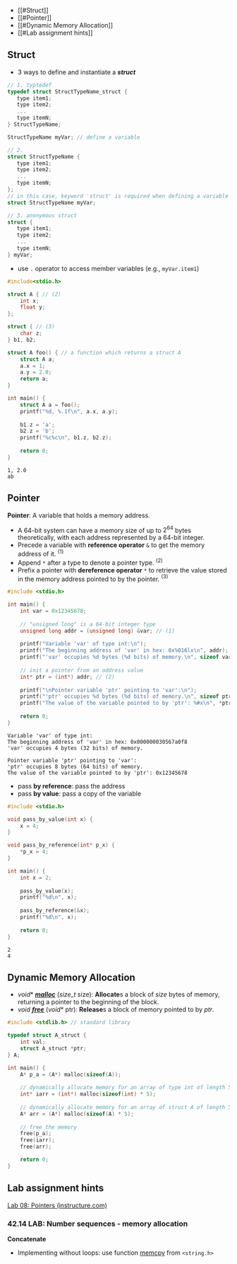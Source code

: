 - [[#Struct]]
- [[#Pointer]]
- [[#Dynamic Memory Allocation]]
- [[#Lab assignment hints]]

## Struct
- 3 ways to define and instantiate a __*struct*__
```c
// 1. typtedef
typedef struct StructTypeName_struct {
   type item1;
   type item2;
   ...
   type itemN;      
} StructTypeName;

StructTypeName myVar; // define a variable

// 2.
struct StructTypeName {
   type item1;
   type item2;
   ...
   type itemN;      
};
// in this case, keyword 'struct' is required when defining a variable
struct StructTypeName myVar;

// 3. anonymous struct
struct {
   type item1;
   type item2;
   ...
   type itemN;      
} myVar;
```
- use `.` operator to access member variables (e.g., `myVar.item1`)


```c
#include<stdio.h>

struct A { // (2)
    int x;
    float y;
};

struct { // (3)
    char z;
} b1, b2;

struct A foo() { // a function which returns a struct A
    struct A a;
    a.x = 1;
    a.y = 2.0;
    return a;
}

int main() {
    struct A a = foo();
    printf("%d, %.1f\n", a.x, a.y);
    
    b1.z = 'a';
    b2.z = 'b';
    printf("%c%c\n", b1.z, b2.z);
    
    return 0;
}
```

    1, 2.0
    ab


## Pointer
**Pointer**: A variable that holds a memory address.
- A 64-bit system can have a memory size of up to $2^{64}$ bytes theoretically, with each address represented by a 64-bit integer.
- Precede a variable with __reference operator__ `&` to get the memory address of it. $^{(1)}$
- Append `*` after a type to denote a pointer type. $^{(2)}$
- Prefix a pointer with __dereference operator__ `*` to retrieve the value stored in the memory address pointed to by the pointer. $^{(3)}$


```c
#include <stdio.h>

int main() {
    int var = 0x12345678;
    
    // "unsigned long" is a 64-bit integer type
    unsigned long addr = (unsigned long) &var; // (1)
    
    printf("Variable 'var' of type int:\n");
    printf("The beginning address of 'var' in hex: 0x%016lx\n", addr);
    printf("'var' occupies %d bytes (%d bits) of memory.\n", sizeof var, 8 * sizeof(var));
    
    // init a pointer from an address value
    int* ptr = (int*) addr; // (2)
    
    printf("\nPointer variable 'ptr' pointing to 'var':\n");
    printf("'ptr' occupies %d bytes (%d bits) of memory.\n", sizeof ptr, 8 * sizeof(ptr));
    printf("The value of the variable pointed to by 'ptr': %#x\n", *ptr); // (3)
    
    return 0;
}
```

    Variable 'var' of type int:
    The beginning address of 'var' in hex: 0x000000030567a0f8
    'var' occupies 4 bytes (32 bits) of memory.
    
    Pointer variable 'ptr' pointing to 'var':
    'ptr' occupies 8 bytes (64 bits) of memory.
    The value of the variable pointed to by 'ptr': 0x12345678


- pass __by reference__: pass the address
- pass __by value__: pass a copy of the variable


```c
#include <stdio.h>

void pass_by_value(int x) {
    x = 4;
}

void pass_by_reference(int* p_x) {
    *p_x = 4;
}

int main() {
    int x = 2;
    
    pass_by_value(x);
    printf("%d\n", x);
    
    pass_by_reference(&x);
    printf("%d\n", x);
    
    return 0;
}
```

    2
    4


## Dynamic Memory Allocation
- _void_\* [__*malloc*__](https://cplusplus.com/reference/cstdlib/malloc/) (*size_t* size): **Allocate**s a block of *size* bytes of memory, returning a pointer to the beginning of the block.
- _void_ [__*free*__](https://cplusplus.com/reference/cstdlib/free/) (_void_* ptr): **Release**s a block of memory pointed to by _ptr_.
```c
#include <stdlib.h> // standard library

typedef struct A_struct {
    int val;
    struct A_struct *ptr;
} A;

int main() {
    A* p_a = (A*) malloc(sizeof(A));
    
    // dynamically allocate memory for an array of type int of length 5
    int* iarr = (int*) malloc(sizeof(int) * 5);
    
    // dynamically allocate memory for an array of struct A of length 5
    A* arr = (A*) malloc(sizeof(A) * 5);
    
    // free the memory
    free(p_a);
    free(iarr);
    free(arr);

    return 0;
}
```

## Lab assignment hints
[Lab 08: Pointers (instructure.com)](https://tulane.instructure.com/courses/2271434/assignments/14343178)

### 42.14 LAB: Number sequences - memory allocation
**Concatenate**
- Implementing without loops: use function [memcpy](https://cplusplus.com/reference/cstring/memcpy/) from `<string.h>`

